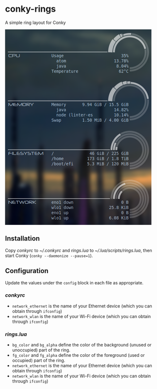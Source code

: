 # conky-rings

A simple ring layout for Conky

![](https://raw.githubusercontent.com/deeptoaster/conky-rings/master/screenshot.png)

## Installation

Copy _conkyrc_ to _~/.conkyrc_ and _rings.lua_ to _~/.lua/scripts/rings.lua_,
then start Conky (`conky --daemonize --pause=1`).

## Configuration

Update the values under the `config` block in each file as appropriate.

### _conkyrc_

- `network_ethernet` is the name of your Ethernet device (which you can
  obtain through `ifconfig`)
- `network_wlan` is the name of your Wi-Fi device (which you can obtain
  through `ifconfig`)

### _rings.lua_

- `bg_color` and `bg_alpha` define the color of the background (unused or
  unoccupied) part of the ring.
- `fg_color` and `fg_alpha` define the color of the foreground (used or
  occupied) part of the ring.
- `network_ethernet` is the name of your Ethernet device (which you can
  obtain through `ifconfig`)
- `network_wlan` is the name of your Wi-Fi device (which you can obtain
  through `ifconfig`)
